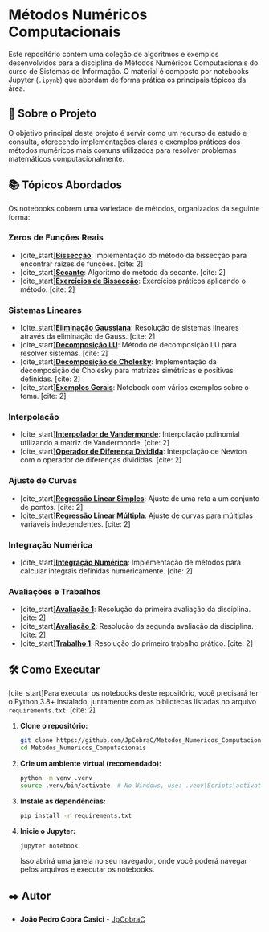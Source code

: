 # Métodos Numéricos Computacionais

Este repositório contém uma coleção de algoritmos e exemplos desenvolvidos para a disciplina de Métodos Numéricos Computacionais do curso de Sistemas de Informação. O material é composto por notebooks Jupyter (`.ipynb`) que abordam de forma prática os principais tópicos da área.

## 🚀 Sobre o Projeto

O objetivo principal deste projeto é servir como um recurso de estudo e consulta, oferecendo implementações claras e exemplos práticos dos métodos numéricos mais comuns utilizados para resolver problemas matemáticos computacionalmente.

## 📚 Tópicos Abordados

Os notebooks cobrem uma variedade de métodos, organizados da seguinte forma:

### Zeros de Funções Reais

  - [cite\_start]**[Bissecção](https://www.google.com/search?q=Bissec%C3%A7%C3%A3o.ipynb)**: Implementação do método da bissecção para encontrar raízes de funções. [cite: 2]
  - [cite\_start]**[Secante](https://www.google.com/search?q=Secante.ipynb)**: Algoritmo do método da secante. [cite: 2]
  - [cite\_start]**[Exercícios de Bissecção](https://www.google.com/search?q=Exerc_Bissec%C3%A7%C3%A3o.ipynb)**: Exercícios práticos aplicando o método. [cite: 2]

### Sistemas Lineares

  - [cite\_start]**[Eliminação Gaussiana](https://www.google.com/search?q=Elimina%C3%A7%C3%A3o_Gaussiana.ipynb)**: Resolução de sistemas lineares através da eliminação de Gauss. [cite: 2]
  - [cite\_start]**[Decomposição LU](https://www.google.com/search?q=Decomp_LU.ipynb)**: Método de decomposição LU para resolver sistemas. [cite: 2]
  - [cite\_start]**[Decomposição de Cholesky](https://www.google.com/search?q=Decomp_Cholesky.ipynb)**: Implementação da decomposição de Cholesky para matrizes simétricas e positivas definidas. [cite: 2]
  - [cite\_start]**[Exemplos Gerais](https://www.google.com/search?q=SistemasLineares.ipynb)**: Notebook com vários exemplos sobre o tema. [cite: 2]

### Interpolação

  - [cite\_start]**[Interpolador de Vandermonde](https://www.google.com/search?q=Interpolador%2520de%2520Vandermore.ipynb)**: Interpolação polinomial utilizando a matriz de Vandermonde. [cite: 2]
  - [cite\_start]**[Operador de Diferença Dividida](https://www.google.com/search?q=Operador%2520Diferen%C3%A7a%2520Dividida.ipynb)**: Interpolação de Newton com o operador de diferenças divididas. [cite: 2]

### Ajuste de Curvas

  - [cite\_start]**[Regressão Linear Simples](https://www.google.com/search?q=Regress%C3%A3oLinearSimples.ipynb)**: Ajuste de uma reta a um conjunto de pontos. [cite: 2]
  - [cite\_start]**[Regressão Linear Múltipla](https://www.google.com/search?q=Regress%C3%A3oLinearMultipla.ipynb)**: Ajuste de curvas para múltiplas variáveis independentes. [cite: 2]

### Integração Numérica

  - [cite\_start]**[Integração Numérica](https://www.google.com/search?q=Integra%C3%A7%C3%A3o%2520num%C3%A9rica.ipynb)**: Implementação de métodos para calcular integrais definidas numericamente. [cite: 2]

### Avaliações e Trabalhos

  - [cite\_start]**[Avaliação 1](https://www.google.com/search?q=AV1%2520Jo%C3%A3oPedroCobraCasici.ipynb)**: Resolução da primeira avaliação da disciplina. [cite: 2]
  - [cite\_start]**[Avaliação 2](https://www.google.com/search?q=AV2%2520Jo%C3%A3oPedroCobraCasici.ipynb)**: Resolução da segunda avaliação da disciplina. [cite: 2]
  - [cite\_start]**[Trabalho 1](https://www.google.com/search?q=Trabalho_1.ipynb)**: Resolução do primeiro trabalho prático. [cite: 2]

## 🛠️ Como Executar

[cite\_start]Para executar os notebooks deste repositório, você precisará ter o Python 3.8+ instalado, juntamente com as bibliotecas listadas no arquivo `requirements.txt`. [cite: 2]

1.  **Clone o repositório:**

    ```bash
    git clone https://github.com/JpCobraC/Metodos_Numericos_Computacionais.git
    cd Metodos_Numericos_Computacionais
    ```

2.  **Crie um ambiente virtual (recomendado):**

    ```bash
    python -m venv .venv
    source .venv/bin/activate  # No Windows, use: .venv\Scripts\activate
    ```

3.  **Instale as dependências:**

    ```bash
    pip install -r requirements.txt
    ```

4.  **Inicie o Jupyter:**

    ```bash
    jupyter notebook
    ```

    Isso abrirá uma janela no seu navegador, onde você poderá navegar pelos arquivos e executar os notebooks.

## ✒️ Autor

  * **João Pedro Cobra Casici** - [JpCobraC](https://www.google.com/search?q=https://github.com/JpCobraC)